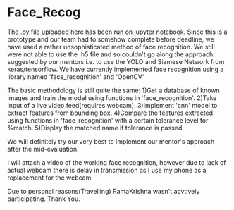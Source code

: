 # Face_Recog
The .py file uploaded here has been run on jupyter notebook.
Since this is a prototype and our team had to somehow complete before deadline, we have used a rather unsophisticated method of face recognition.
We still were not able to use the .h5 file and so couldn't go along the approach suggested by our mentors i.e. to use the YOLO and Siamese Network from keras/tensorflow.
We have currently implemented face recognition using a library named 'face_recognition' and 'OpenCV'

The basic methodology is still quite the same:
  1)Get a database of known images and train the model using functions in 'face_recognition'.
  2)Take input of a live video feed(requires webcam).
  3)Implement 'cnn' model to extract features from bounding box.
  4)Compare the features extracted using functions in 'face_recognition' with a certain tolerance level for %match.
  5)Display the matched name if tolerance is passed.
  
We will definitely try our very best to implement our mentor's approach after the mid-evaluation.
  
I will attach a video of the working face recognition, however due to lack of actual webcam there is delay in transmission as I use my phone as a replacement for the webcam. 

Due to personal reasons(Travelling) RamaKrishna wasn't acvtively participating.
Thank You.

